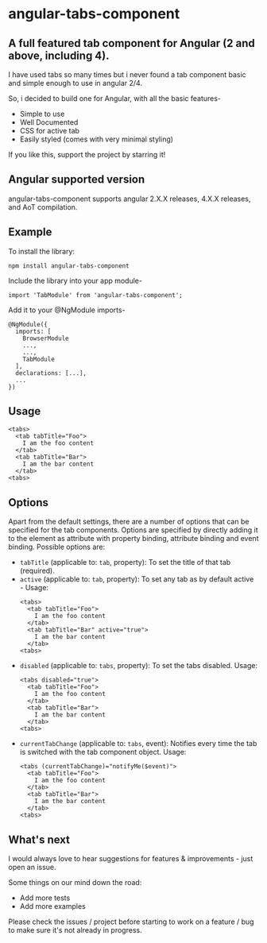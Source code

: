 # angular-tabs-component
## A full featured tab component for Angular (2 and above, including 4).

I have used tabs so many times but i never found a tab component basic and simple enough to use in angular 2/4.

So, i decided to build one for Angular, with all the basic features-
* Simple to use
* Well Documented
* CSS for active tab
* Easily styled (comes with very minimal styling)

If you like this, support the project by starring it!

## Angular supported version
angular-tabs-component supports angular 2.X.X releases, 4.X.X releases, and AoT compilation.

## Example
To install the library:
```
npm install angular-tabs-component
```

Include the library into your app module-
```
import 'TabModule' from 'angular-tabs-component';
```

Add it to your @NgModule imports-
```
@NgModule({
  imports: [
    BrowserModule
    ...,
    ...,
    TabModule
  ],
  declarations: [...],
  ...
})
```

## Usage
```
<tabs>
  <tab tabTitle="Foo">
    I am the foo content
  </tab>
  <tab tabTitle="Bar">
    I am the bar content
  </tab>
<tabs>
```

## Options

Apart from the default settings, there are a number of options that can be
specified for the tab components. Options are specified by directly adding it to the
element as attribute with property binding, attribute binding and event binding.
Possible options are:

  * `tabTitle` (applicable to: `tab`, property): To set the title of that tab (required).
  * `active` (applicable to: `tab`, property): To set any tab as by default active -
  Usage:
    ```
    <tabs>
      <tab tabTitle="Foo">
        I am the foo content
      </tab>
      <tab tabTitle="Bar" active="true">
        I am the bar content
      </tab>
    <tabs>
    ```
  * `disabled` (applicable to: `tabs`, property): To set the tabs disabled.
  Usage:
    ```
    <tabs disabled="true">
      <tab tabTitle="Foo">
        I am the foo content
      </tab>
      <tab tabTitle="Bar">
        I am the bar content
      </tab>
    <tabs>
    ```
  * `currentTabChange` (applicable to: `tabs`, event): Notifies every time the tab is switched with the tab component object.
  Usage:
    ```
    <tabs (currentTabChange)="notifyMe($event)">
      <tab tabTitle="Foo">
        I am the foo content
      </tab>
      <tab tabTitle="Bar">
        I am the bar content
      </tab>
    <tabs>
    ```

## What's next
I would always love to hear suggestions for features & improvements - just open an issue.

Some things on our mind down the road:
* Add more tests
* Add more examples

Please check the issues / project before starting to work on a feature / bug to make sure it's not already in progress.
